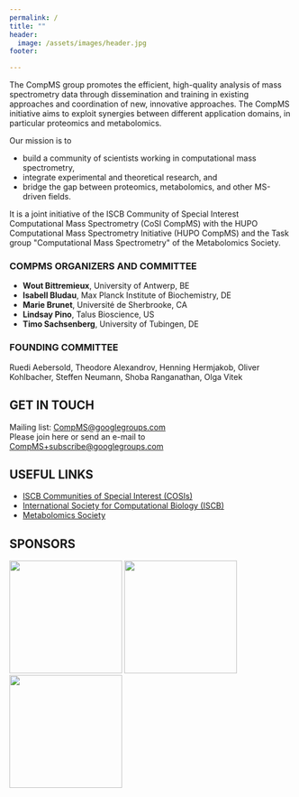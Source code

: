 ```yaml
---
permalink: /
title: ""
header:
  image: /assets/images/header.jpg
footer:

---
```


The CompMS group promotes the efficient, high-quality analysis of mass spectrometry data through dissemination and training in existing approaches and coordination of new, innovative approaches. The CompMS initiative aims to exploit synergies between different application domains, in particular proteomics and metabolomics.

Our mission is to

- build a community of scientists working in computational mass spectrometry,
- integrate experimental and theoretical research, and
- bridge the gap between proteomics, metabolomics, and other MS-driven fields.

It is a joint initiative of the ISCB Community of Special Interest Computational Mass Spectrometry (CoSI CompMS) with the HUPO Computational Mass Spectrometry Initiative (HUPO CompMS) and the Task group "Computational Mass Spectrometry" of the Metabolomics Society.

### COMPMS ORGANIZERS AND COMMITTEE

- **Wout Bittremieux**, University of Antwerp, BE
- **Isabell Bludau**, Max Planck Institute of Biochemistry, DE
- **Marie Brunet**, Université de Sherbrooke, CA
- **Lindsay Pino**, Talus Bioscience, US
- **Timo Sachsenberg**, University of Tubingen, DE

### FOUNDING COMMITTEE

Ruedi Aebersold, Theodore Alexandrov, Henning Hermjakob, Oliver Kohlbacher, Steffen Neumann, Shoba Ranganathan, Olga Vitek

## GET IN TOUCH

Mailing list: [CompMS@googlegroups.com](mailto:CompMS@googlegroups.com)  
Please join here or send an e-mail to [CompMS+subscribe@googlegroups.com](mailto:CompMS+subscribe@googlegroups.com)

## USEFUL LINKS
- [ISCB Communities of Special Interest (COSIs)](http://cosi.iscb.org/wiki/Main_Page) 
- [International Society for Computational Biology (ISCB)](https://web.archive.org/web/20231031073133/http://www.iscb.org/)
- [Metabolomics Society](https://web.archive.org/web/20231031073133/http://metabolomicssociety.org/)

## SPONSORS
<p float="left">
  <img src="{{ site.url }}{{ site.baseurl }}/assets/images/hupo.gif" height="200" />
  <img src="{{ site.url }}{{ site.baseurl }}/assets/images/iscb.png" height="200" />
  <img src="{{ site.url }}{{ site.baseurl }}/assets/images/metabolomics_society.jpg" height="200" />
</p>
